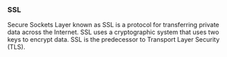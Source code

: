 ### SSL

Secure Sockets Layer known as SSL is a protocol for transferring private data across the Internet.
SSL uses a cryptographic system that uses two keys to encrypt data.
SSL is the predecessor to Transport Layer Security (TLS).
